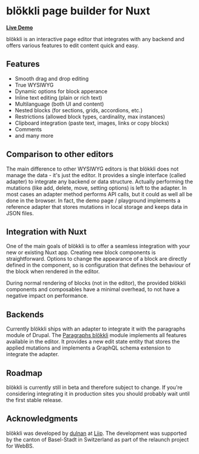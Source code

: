# blökkli page builder for Nuxt

**[Live Demo](https://blokk.li)**

blökkli is an interactive page editor that integrates with any backend and
offers various features to edit content quick and easy.

## Features

- Smooth drag and drop editing
- True WYSIWYG
- Dynamic options for block apperance
- Inline text editing (plain or rich text)
- Multilanguage (both UI and content)
- Nested blocks (for sections, grids, accordions, etc.)
- Restrictions (allowed block types, cardinality, max instances)
- Clipboard integration (paste text, images, links or copy blocks)
- Comments
- and many more

## Comparison to other editors

The main difference to other WYSIWYG editors is that blökkli does not manage the
data - it's just the editor. It provides a single interface (called adapter) to
integrate any backend or data structure. Actually performing the mutations (like
add, delete, move, setting options) is left to the adapter. In most cases an
adapter method performs API calls, but it could as well all be done in the
browser. In fact, the demo page / playground implements a reference adapter that
stores mutations in local storage and keeps data in JSON files.

## Integration with Nuxt

One of the main goals of blökkli is to offer a seamless integration with your
new or existing Nuxt app. Creating new block components is straightforward.
Options to change the appearance of a block are directly defined in the
component, so is configuration that defines the behaviour of the block when
rendered in the editor.

During normal rendering of blocks (not in the editor), the provided blökkli
components and composables have a minimal overhead, to not have a negative
impact on performance.

## Backends

Currently blökkli ships with an adapter to integrate it with the paragraphs
module of Drupal. The
[Paragraphs blökkli](https://www.drupal.org/project/paragraphs_blokkli) module
implements all features available in the editor. It provides a new edit state
entity that stores the applied mutations and implements a GraphQL schema
extension to integrate the adapter.

## Roadmap

blökkli is currently still in beta and therefore subject to change. If you're
considering integrating it in production sites you should probably wait until
the first stable release.

## Acknowledgments

blökkli was developed by [dulnan](https://github.com/dulnan) at
[Liip](https://www.liip.ch/). The development was supported by the canton of
Basel-Stadt in Switzerland as part of the relaunch project for WebBS.
